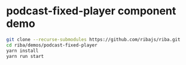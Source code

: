 # podcast-fixed-player component demo

```bash
git clone --recurse-submodules https://github.com/ribajs/riba.git
cd riba/demos/podcast-fixed-player
yarn install
yarn run start
```
